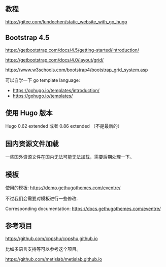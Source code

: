 
## 教程

https://gitee.com/lundechen/static_website_with_go_hugo

## Bootstrap 4.5

https://getbootstrap.com/docs/4.5/getting-started/introduction/

https://getbootstrap.com/docs/4.0/layout/grid/

https://www.w3schools.com/bootstrap4/bootstrap_grid_system.asp


可以自学一下 go template language:
- https://gohugo.io/templates/introduction/
- https://gohugo.io/templates/

## 使用 Hugo 版本
Hugo 0.62 extended 或者 0.86 extended （不是最新的）


## 国内资源文件加载

一些国外资源文件在国内无法可能无法加载，需要后期处理一下。

## 模板

使用的模板:
https://demo.gethugothemes.com/eventre/

不过我们会需要对模板进行一些修改.

Corresponding documentation: https://docs.gethugothemes.com/eventre/

## 参考项目
https://github.com/cppshu/cppshu.github.io


比如多语言支持等可以参考这个项目。


https://github.com/metislab/metislab.github.io
